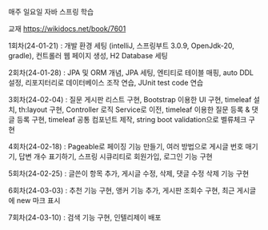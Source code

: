 매주 일요일 자바 스프링 학습

교재
https://wikidocs.net/book/7601

1회차(24-01-21) : 개발 환경 세팅 (intelliJ, 스프링부트 3.0.9, OpenJdk-20, gradle), 컨트롤러 웹 페이지 생성, H2 Database 세팅

2회차(24-01-28) : JPA 및 ORM 개념, JPA 세팅, 엔티티로 테이블 매핑, auto DDL 설정, 리포지터리로 데이터베이스 조작 연습, JUnit test code 연습

3회차(24-02-04) : 질문 게시판 리스트 구현, Bootstrap 이용한 UI 구현, timeleaf 설치, th:layout 구현, Controller 로직 Service로 이전, timeleaf 이용한 질문 등록 & 댓글 등록 구현, timeleaf 공통 컴포넌트 제작, string boot validation으로 벨류체크 구현

4회차(24-02-18) : Pageable로 페이징 기능 만들기, 여러 방법으로 게시글 번호 매기기, 답변 개수 표기하기, 스프링 시큐리티로 회원가입, 로그인 기능 구현

5회차(24-02-25) : 글쓴이 항목 추가, 게시글 수정, 삭제, 댓글 수정 삭제 기능 구현

6회차(24-03-03) : 추천 기능 구현, 앵커 기능 추가, 게시판 조회수 구현, 최근 게시글에 new 마크 표시

7회차(24-03-10) : 검색 기능 구현, 인텔리제이 배포
